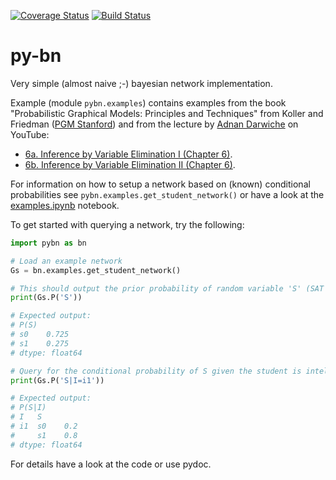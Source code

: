 [![Coverage Status](https://coveralls.io/repos/github/mellesies/py-bn/badge.svg?branch=master)](https://coveralls.io/github/mellesies/py-bn?branch=master)
[![Build Status](https://travis-ci.org/mellesies/py-bn.svg?branch=master)](https://travis-ci.org/mellesies/py-bn)

# py-bn
Very simple (almost naive ;-) bayesian network implementation.

Example (module `pybn.examples`) contains examples from the book "Probabilistic Graphical Models: Principles and Techniques" from Koller and Friedman ([PGM Stanford](http://pgm.stanford.edu)) and from the lecture by [Adnan Darwiche](http://web.cs.ucla.edu/~darwiche/) on YouTube: 
* [6a. Inference by Variable Elimination I (Chapter 6)](https://www.youtube.com/watch?v=7oRReD_ayWo).
* [6b. Inference by Variable Elimination II (Chapter 6)](https://www.youtube.com/watch?v=QSSmx1ndUvg).

For information on how to setup a network based on (known) conditional probabilities see `pybn.examples.get_student_network()` or have a look at the [examples.ipynb](examples.ipynb) notebook.

To get started with querying a network, try the following:
```python
import pybn as bn

# Load an example network
Gs = bn.examples.get_student_network()

# This should output the prior probability of random variable 'S' (SAT score).
print(Gs.P('S'))

# Expected output:
# P(S)
# s0    0.725
# s1    0.275
# dtype: float64

# Query for the conditional probability of S given the student is intelligent.
print(Gs.P('S|I=i1'))

# Expected output:
# P(S|I)
# I   S 
# i1  s0    0.2
#     s1    0.8
# dtype: float64
```

For details have a look at the code or use pydoc.
